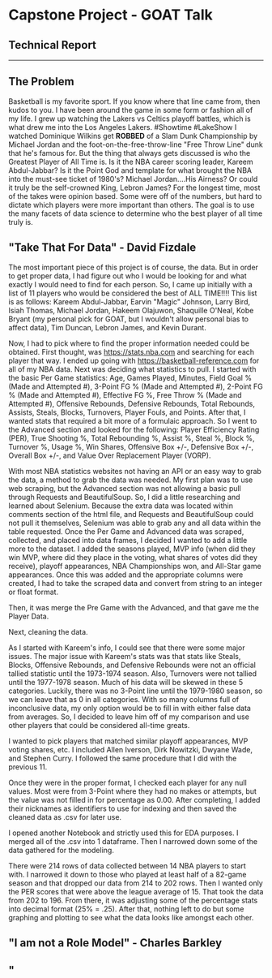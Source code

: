 # Capstone Project - GOAT Talk

## Technical Report
**********************************************************************************************************************************


## The Problem
Basketball is my favorite sport.  If you know where that line came from, then kudos to you.  I have been around the game in some form or fashion all of my life.  I grew up watching the Lakers vs Celtics playoff battles, which is what drew me into the Los Angeles Lakers. #Showtime #LakeShow  I watched Dominique Wilkins get **ROBBED** of a Slam Dunk Championship by Michael Jordan and the foot-on-the-free-throw-line "Free Throw Line" dunk that he's famous for.  But the thing that always gets discussed is who the Greatest Player of All Time is.  Is it the NBA career scoring leader, Kareem Abdul-Jabbar?  Is it the Point God and template for what brought the NBA into the must-see ticket of 1980's?  Michael Jordan....His Airness?  Or could it truly be the self-crowned King, Lebron James?  For the longest time, most of the takes were opinion based.  Some were off of the numbers, but hard to dictate which players were more important than others.  The goal is to use the
many facets of data science to determine who the best player of all time truly is.

## "Take That For Data" - David Fizdale
The most important piece of this project is of course, the data.  But in order to get proper data, I had figure out who I would be looking for and what exactly I would need to find for each person.  So, I came up initially with a list of 11 players who would be considered the best of ALL TIME!!!!  This list is as follows: Kareem Abdul-Jabbar, Earvin "Magic" Johnson, Larry Bird, Isiah Thomas, Michael Jordan, Hakeem Olajuwon, Shaquille O'Neal, Kobe Bryant (my personal pick for GOAT, but I wouldn't allow personal bias to affect data), Tim Duncan, Lebron James, and Kevin Durant.

Now, I had to pick where to find the proper information needed could be obtained.  First thought, was https://stats.nba.com and searching for each player that way.  I ended up going with https://basketball-reference.com for all of my NBA data.  Next was deciding what statistics to pull.  I started with the basic Per Game statistics: Age, Games Played, Minutes, Field Goal % (Made and Attempted #), 3-Point FG % (Made and Attempted #), 2-Point FG % (Made and Attempted #), Effective FG %, Free Throw % (Made and Attempted #), Offensive Rebounds, Defensive Rebounds, Total Rebounds, Assists, Steals, Blocks, Turnovers, Player Fouls, and Points.  After that, I wanted stats that required a bit more of a formulaic approach.  So I went to the Advanced section and looked for the following: Player Efficiency Rating (PER), True Shooting %, Total Rebounding %, Assist %, Steal %, Block %, Turnover %, Usage %, Win Shares, Offensive Box +/-, Defensive Box +/-, Overall Box +/-, and Value Over Replacement Player (VORP).

With most NBA statistics websites not having an API or an easy way to grab the data, a method to grab the data was needed.  My first plan was to use web scraping, but the Advanced section was not allowing a basic pull through Requests and BeautifulSoup.  So, I did a little researching and learned about Selenium.  Because the extra data was located within comments section of the html file, and Requests and BeautifulSoup could not pull it themselves, Selenium was able to grab any and all data within the table requested.  Once the Per Game and Advanced data was scraped, collected, and placed into data frames, I decided I wanted to add a little more to the dataset.  I added the seasons played, MVP info (when did they win MVP, where did they place in the voting, what shares of votes did they receive), playoff appearances, NBA Championships won, and All-Star game appearances.  Once this was added and the appropriate columns were created, I had to take the scraped data and convert from string to an integer or float format.

Then, it was merge the Pre Game with the Advanced, and that gave me the Player Data.

Next, cleaning the data.

As I started with Kareem's info, I could see that there were some major issues.  The major issue with Kareem's stats was that stats like Steals, Blocks, Offensive Rebounds, and Defensive Rebounds were not an official tallied statistic until the 1973-1974 season. Also, Turnovers were not tallied until the 1977-1978 season. Much of his data will be skewed in these 5 categories. Luckily, there was no 3-Point line until the 1979-1980 season, so we can leave that as 0 in all categories. With so many columns full of inconclusive data, my only option would be to fill in with either false data from averages. So, I decided to leave him off of my comparison and use other players that could be considered all-time greats.

I wanted to pick players that matched similar playoff appearances, MVP voting shares, etc. I included Allen Iverson, Dirk Nowitzki, Dwyane Wade, and Stephen Curry.  I followed the same procedure that I did with the previous 11.

Once they were in the proper format, I checked each player for any null values.  Most were from 3-Point where they had no makes or attempts, but the value was not filled in for percentage as 0.00.  After completing, I added their nicknames as identifiers to use for indexing and then saved the cleaned data as .csv for later use.

I opened another Notebook and strictly used this for EDA purposes.  I merged all of the .csv into 1 dataframe.  Then I narrowed down some of the data gathered for the modeling.

There were 214 rows of data collected between 14 NBA players to start with.  I narrowed it down to those who played at least half of a 82-game season and that dropped our data from 214 to 202 rows.  Then I wanted only the PER scores that were above the league average of 15.  That took the data from 202 to 196.  From there, it was adjusting some of the percentage stats into decimal format (25% = .25).  After that, nothing left to do but some graphing and plotting to see what the data looks like amongst each other.


## "I am not a Role Model" - Charles Barkley

## "
